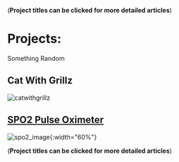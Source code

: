 (**Project titles can be clicked for more detailed articles**)
# **Projects:**

Something Random
## Cat With Grillz
![catwithgrillz](https://github.com/user-attachments/assets/25b6d16a-7ddb-469b-923e-79e665779324)

## [SPO2 Pulse Oximeter](SPO2.md)
![spo2_image](https://github.com/user-attachments/assets/99f00594-f98c-4cf5-8795-c1a68046bf87){:width="60%"}

(**Project titles can be clicked for more detailed articles**)
